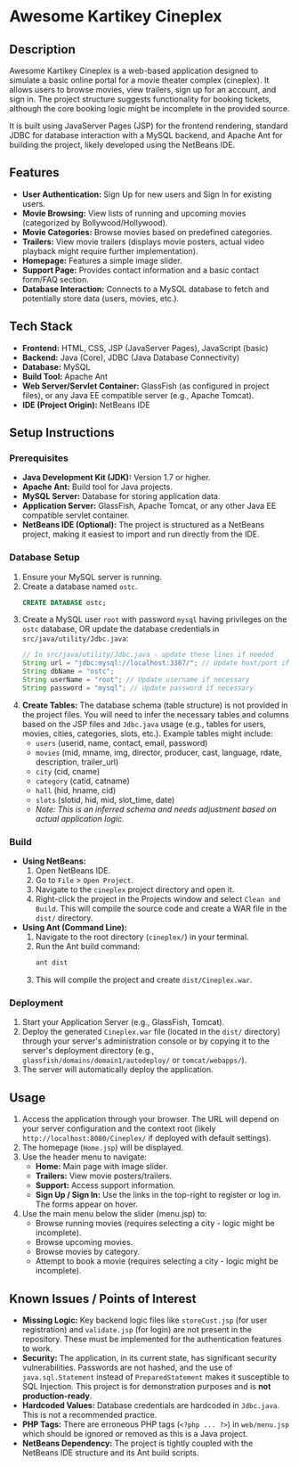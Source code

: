 # Awesome Kartikey Cineplex

## Description

Awesome Kartikey Cineplex is a web-based application designed to simulate a basic online portal for a movie theater complex (cineplex). It allows users to browse movies, view trailers, sign up for an account, and sign in. The project structure suggests functionality for booking tickets, although the core booking logic might be incomplete in the provided source.

It is built using JavaServer Pages (JSP) for the frontend rendering, standard JDBC for database interaction with a MySQL backend, and Apache Ant for building the project, likely developed using the NetBeans IDE.

## Features

- **User Authentication:** Sign Up for new users and Sign In for existing users.
- **Movie Browsing:** View lists of running and upcoming movies (categorized by Bollywood/Hollywood).
- **Movie Categories:** Browse movies based on predefined categories.
- **Trailers:** View movie trailers (displays movie posters, actual video playback might require further implementation).
- **Homepage:** Features a simple image slider.
- **Support Page:** Provides contact information and a basic contact form/FAQ section.
- **Database Interaction:** Connects to a MySQL database to fetch and potentially store data (users, movies, etc.).

## Tech Stack

- **Frontend:** HTML, CSS, JSP (JavaServer Pages), JavaScript (basic)
- **Backend:** Java (Core), JDBC (Java Database Connectivity)
- **Database:** MySQL
- **Build Tool:** Apache Ant
- **Web Server/Servlet Container:** GlassFish (as configured in project files), or any Java EE compatible server (e.g., Apache Tomcat).
- **IDE (Project Origin):** NetBeans IDE

## Setup Instructions

### Prerequisites

- **Java Development Kit (JDK):** Version 1.7 or higher.
- **Apache Ant:** Build tool for Java projects.
- **MySQL Server:** Database for storing application data.
- **Application Server:** GlassFish, Apache Tomcat, or any other Java EE compatible servlet container.
- **NetBeans IDE (Optional):** The project is structured as a NetBeans project, making it easiest to import and run directly from the IDE.

### Database Setup

1.  Ensure your MySQL server is running.
2.  Create a database named `ostc`.
    ```sql
    CREATE DATABASE ostc;
    ```
3.  Create a MySQL user `root` with password `mysql` having privileges on the `ostc` database, OR update the database credentials in `src/java/utility/Jdbc.java`:
    ```java
    // In src/java/utility/Jdbc.java - update these lines if needed
    String url = "jdbc:mysql://localhost:3307/"; // Update host/port if necessary
    String dbName = "ostc";
    String userName = "root"; // Update username if necessary
    String password = "mysql"; // Update password if necessary
    ```
4.  **Create Tables:** The database schema (table structure) is not provided in the project files. You will need to infer the necessary tables and columns based on the JSP files and `Jdbc.java` usage (e.g., tables for users, movies, cities, categories, slots, etc.). Example tables might include:
    - `users` (userid, name, contact, email, password)
    - `movies` (mid, mname, img, director, producer, cast, language, rdate, description, trailer_url)
    - `city` (cid, cname)
    - `category` (catid, catname)
    - `hall` (hid, hname, cid)
    - `slots` (slotid, hid, mid, slot_time, date)
    - _Note: This is an inferred schema and needs adjustment based on actual application logic._

### Build

- **Using NetBeans:**
  1.  Open NetBeans IDE.
  2.  Go to `File` > `Open Project`.
  3.  Navigate to the `cineplex` project directory and open it.
  4.  Right-click the project in the Projects window and select `Clean and Build`. This will compile the source code and create a WAR file in the `dist/` directory.
- **Using Ant (Command Line):**
  1.  Navigate to the root directory (`cineplex/`) in your terminal.
  2.  Run the Ant build command:
      ```bash
      ant dist
      ```
  3.  This will compile the project and create `dist/Cineplex.war`.

### Deployment

1.  Start your Application Server (e.g., GlassFish, Tomcat).
2.  Deploy the generated `Cineplex.war` file (located in the `dist/` directory) through your server's administration console or by copying it to the server's deployment directory (e.g., `glassfish/domains/domain1/autodeploy/` or `tomcat/webapps/`).
3.  The server will automatically deploy the application.

## Usage

1.  Access the application through your browser. The URL will depend on your server configuration and the context root (likely `http://localhost:8080/Cineplex/` if deployed with default settings).
2.  The homepage (`Home.jsp`) will be displayed.
3.  Use the header menu to navigate:
    - **Home:** Main page with image slider.
    - **Trailers:** View movie posters/trailers.
    - **Support:** Access support information.
    - **Sign Up / Sign In:** Use the links in the top-right to register or log in. The forms appear on hover.
4.  Use the main menu below the slider (menu.jsp) to:
    - Browse running movies (requires selecting a city - logic might be incomplete).
    - Browse upcoming movies.
    - Browse movies by category.
    - Attempt to book a movie (requires selecting a city - logic might be incomplete).


## Known Issues / Points of Interest

- **Missing Logic:** Key backend logic files like `storeCust.jsp` (for user registration) and `validate.jsp` (for login) are not present in the repository. These must be implemented for the authentication features to work.
- **Security:** The application, in its current state, has significant security vulnerabilities. Passwords are not hashed, and the use of `java.sql.Statement` instead of `PreparedStatement` makes it susceptible to SQL Injection. This project is for demonstration purposes and is **not production-ready**.
- **Hardcoded Values:** Database credentials are hardcoded in `Jdbc.java`. This is not a recommended practice.
- **PHP Tags:** There are erroneous PHP tags (`<?php ... ?>`) in `web/menu.jsp` which should be ignored or removed as this is a Java project.
- **NetBeans Dependency:** The project is tightly coupled with the NetBeans IDE structure and its Ant build scripts.